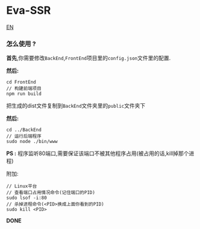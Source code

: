 # Eva-SSR

[EN](README.md)

### 怎么使用 ?

**首先**,你需要修改`BackEnd`,`FrontEnd`项目里的`config.json`文件里的配置.

**然后:**

```shell
cd FrontEnd
// 构建前端项目
npm run build
```

把生成的dist文件复制到`BackEnd`文件夹里的`public`文件夹下

**然后:**

```shell
cd ../BackEnd
// 运行后端程序
sudo node ./bin/www
```

**PS :** 程序监听80端口,需要保证该端口不被其他程序占用(被占用的话,kill掉那个进程)

附加:

```shell
// Linux平台
// 查看端口占用情况命令(记住端口的PID)
sudo lsof -i:80
// 杀掉进程命令(<PID>换成上面你看到的PID)
sudo kill <PID>
```



**DONE**